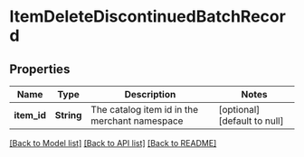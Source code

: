 # ItemDeleteDiscontinuedBatchRecord
## Properties

| Name | Type | Description | Notes |
|------------ | ------------- | ------------- | -------------|
| **item\_id** | **String** | The catalog item id in the merchant namespace | [optional] [default to null] |

[[Back to Model list]](../README.md#documentation-for-models) [[Back to API list]](../README.md#documentation-for-api-endpoints) [[Back to README]](../README.md)

